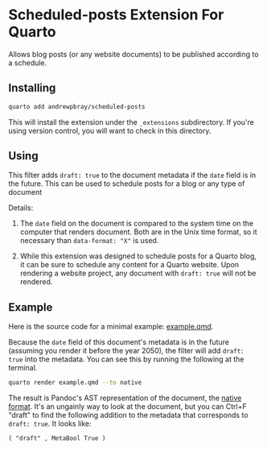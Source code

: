 # Scheduled-posts Extension For Quarto

Allows blog posts (or any website documents) to be published according to a schedule.

## Installing

```bash
quarto add andrewpbray/scheduled-posts
```

This will install the extension under the `_extensions` subdirectory.
If you're using version control, you will want to check in this directory.

## Using

This filter adds `draft: true` to the document metadata if the `date` field is in the future. This can be used to schedule posts for a blog or any type of document

Details:

1. The `date` field on the document is compared to the system time on the computer that renders document. Both are in the Unix time format, so it necessary than `data-format: "X"` is used.

2. While this extension was designed to schedule posts for a Quarto blog, it can be sure to schedule any content for a Quarto website. Upon rendering a website project, any document with `draft: true` will not be rendered.

## Example

Here is the source code for a minimal example: [example.qmd](example.qmd).

Because the `date` field of this document's metadata is in the future (assuming you render it before the year 2050), the filter will add `draft: true` into the metadata. You can see this by running the following at the terminal.

```bash
quarto render example.qmd --to native
```

The result is Pandoc's AST representation of the document, the [native format](https://quarto.org/docs/extensions/lua.html#native-format). It's an ungainly way to look at the document, but you can Ctrl+F "draft" to find the following addition to the metadata that corresponds to `draft: true`. It looks like:

```
( "draft" , MetaBool True )
```